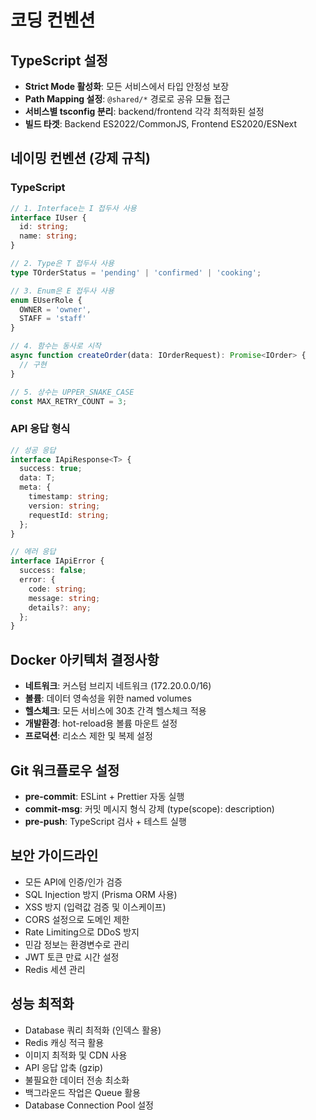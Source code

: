# 코딩 컨벤션

## TypeScript 설정
- **Strict Mode 활성화**: 모든 서비스에서 타입 안정성 보장
- **Path Mapping 설정**: `@shared/*` 경로로 공유 모듈 접근
- **서비스별 tsconfig 분리**: backend/frontend 각각 최적화된 설정
- **빌드 타겟**: Backend ES2022/CommonJS, Frontend ES2020/ESNext

## 네이밍 컨벤션 (강제 규칙)

### TypeScript
```typescript
// 1. Interface는 I 접두사 사용
interface IUser {
  id: string;
  name: string;
}

// 2. Type은 T 접두사 사용
type TOrderStatus = 'pending' | 'confirmed' | 'cooking';

// 3. Enum은 E 접두사 사용
enum EUserRole {
  OWNER = 'owner',
  STAFF = 'staff'
}

// 4. 함수는 동사로 시작
async function createOrder(data: IOrderRequest): Promise<IOrder> {
  // 구현
}

// 5. 상수는 UPPER_SNAKE_CASE
const MAX_RETRY_COUNT = 3;
```

### API 응답 형식
```typescript
// 성공 응답
interface IApiResponse<T> {
  success: true;
  data: T;
  meta: {
    timestamp: string;
    version: string;
    requestId: string;
  };
}

// 에러 응답
interface IApiError {
  success: false;
  error: {
    code: string;
    message: string;
    details?: any;
  };
}
```

## Docker 아키텍처 결정사항
- **네트워크**: 커스텀 브리지 네트워크 (172.20.0.0/16)
- **볼륨**: 데이터 영속성을 위한 named volumes
- **헬스체크**: 모든 서비스에 30초 간격 헬스체크 적용
- **개발환경**: hot-reload용 볼륨 마운트 설정
- **프로덕션**: 리소스 제한 및 복제 설정

## Git 워크플로우 설정
- **pre-commit**: ESLint + Prettier 자동 실행
- **commit-msg**: 커밋 메시지 형식 강제 (type(scope): description)
- **pre-push**: TypeScript 검사 + 테스트 실행

## 보안 가이드라인
- 모든 API에 인증/인가 검증
- SQL Injection 방지 (Prisma ORM 사용)
- XSS 방지 (입력값 검증 및 이스케이프)
- CORS 설정으로 도메인 제한
- Rate Limiting으로 DDoS 방지
- 민감 정보는 환경변수로 관리
- JWT 토큰 만료 시간 설정
- Redis 세션 관리

## 성능 최적화
- Database 쿼리 최적화 (인덱스 활용)
- Redis 캐싱 적극 활용
- 이미지 최적화 및 CDN 사용
- API 응답 압축 (gzip)
- 불필요한 데이터 전송 최소화
- 백그라운드 작업은 Queue 활용
- Database Connection Pool 설정